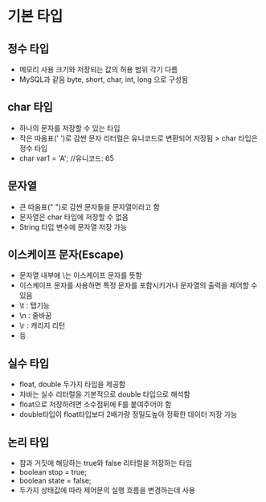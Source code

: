 # 기본 타입

## 정수 타입

- 메모리 사용 크기와 저장되는 값의 허용 범위 각기 다름
- MySQL과 같음 byte, short, char, int, long 으로 구성됨

## char 타입

- 하나의 문자를 저장할 수 있는 타입
- 작은 따옴표(' ')로 감싼 문자 리터럴은 유니코드로 변환되어 저장됨 > char 타입은 정수 타입
- char var1 = 'A'; //유니코드: 65

## 문자열

- 큰 따옴표(" ")로 감싼 문자들을 문자열이라고 함
- 문자열은 char 타입에 저장할 수 없음
- String 타입 변수에 문자열 저장 가능

## 이스케이프 문자(Escape)

- 문자열 내부에 \는 이스케이프 문자를 뜻함
- 이스케이프 문자를 사용하면 특정 문자를 포함시키거나 문자열의 출력을 제어할 수 있음
- \t : 탭기능
- \n : 줄바꿈
- \r : 캐리지 리턴
- 등

## 실수 타입

- float, double 두가지 타입을 제공함
- 자바는 실수 리터럴을 기본적으로 double 타입으로 해석함
- float으로 저장하려면 소수점뒤에 F를 붙여주어야 함
- double타입이 float타입보다 2배가량 정밀도높아 정확한 데이터 저장 가능

## 논리 타입

- 참과 거짓에 해당하는 true와 false 리터럴을 저장하는 타입
- boolean stop = true;
- boolean state = false;
- 두가지 상태값에 따라 제어문의 실행 흐름을 변경하는데 사용